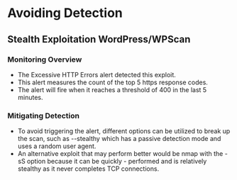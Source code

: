 # Avoiding Detection 
## Stealth Exploitation WordPress/WPScan
### Monitoring Overview
- The Excessive HTTP Errors alert detected this exploit. 
- This alert measures the count of the top 5 https response codes.
- The alert will fire when it reaches a threshold of 400 in the last 5 minutes.

### Mitigating Detection
- To avoid triggering the alert, different options can be utilized to break up the scan, such as --stealthy which has a passive detection mode and uses a random user agent. 
- An alternative exploit that may perform better would be nmap with the -sS option because it can be quickly - performed and is relatively stealthy as it never completes TCP connections.
